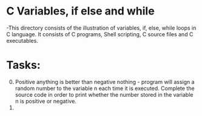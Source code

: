 # C Variables, if else and while

-This directory consists of the illustration of variables, if, else, while loops in C language.
It consists of C programs, Shell scripting, C source files and C executables.

# Tasks: 

0. Positive anything is better than negative nothing - program will assign a random number to the variable n each time it is executed. Complete the source code in order to print whether the number stored in the variable n is positive or negative.
1. 
